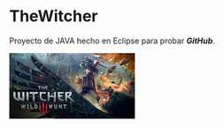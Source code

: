 # TheWitcher

Proyecto de JAVA  hecho en Eclipse para probar ***GitHub***.

![](imagenes/descarga.jpg)
